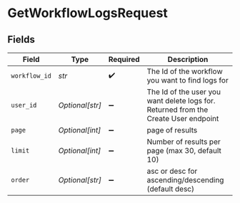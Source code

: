 # GetWorkflowLogsRequest


## Fields

| Field                                                                               | Type                                                                                | Required                                                                            | Description                                                                         |
| ----------------------------------------------------------------------------------- | ----------------------------------------------------------------------------------- | ----------------------------------------------------------------------------------- | ----------------------------------------------------------------------------------- |
| `workflow_id`                                                                       | *str*                                                                               | :heavy_check_mark:                                                                  | The Id of the workflow you want to find logs for                                    |
| `user_id`                                                                           | *Optional[str]*                                                                     | :heavy_minus_sign:                                                                  | The Id of the user you want delete logs for. Returned from the Create User endpoint |
| `page`                                                                              | *Optional[int]*                                                                     | :heavy_minus_sign:                                                                  | page of results                                                                     |
| `limit`                                                                             | *Optional[int]*                                                                     | :heavy_minus_sign:                                                                  | Number of results per page (max 30, default 10)                                     |
| `order`                                                                             | *Optional[str]*                                                                     | :heavy_minus_sign:                                                                  | asc or desc for ascending/descending (default desc)                                 |